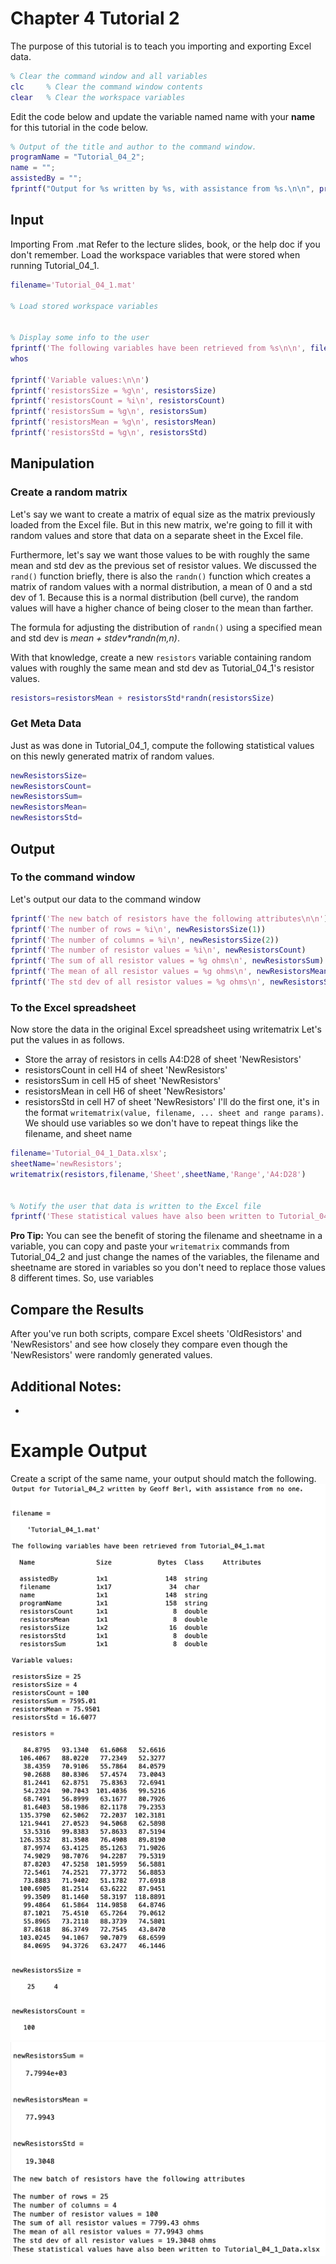 # Chapter 4 Tutorial 2
The purpose of this tutorial is to teach you importing and exporting Excel data.
```Matlab
% Clear the command window and all variables
clc     % Clear the command window contents
clear   % Clear the workspace variables
```
Edit the code below and update the variable named name with your **name** for this tutorial in the code below.
```Matlab
% Output of the title and author to the command window.
programName = "Tutorial_04_2";
name = "";
assistedBy = "";
fprintf("Output for %s written by %s, with assistance from %s.\n\n", programName, name, assistedBy)
```
## Input
Importing From .mat
Refer to the lecture slides, book, or the help doc if you don't remember. Load the workspace variables that were stored when running Tutorial_04_1.
```Matlab
filename='Tutorial_04_1.mat'

% Load stored workspace variables


% Display some info to the user
fprintf('The following variables have been retrieved from %s\n\n', filename)
whos

fprintf('Variable values:\n\n')
fprintf('resistorsSize = %g\n', resistorsSize)
fprintf('resistorsCount = %i\n', resistorsCount)
fprintf('resistorsSum = %g\n', resistorsSum)
fprintf('resistorsMean = %g\n', resistorsMean)
fprintf('resistorsStd = %g\n', resistorsStd)
```
## Manipulation
### Create a random matrix
Let's say we want to create a matrix of equal size as the matrix previously loaded from the Excel file. But in this new matrix, we're going to fill it with random values and store that data on a separate sheet in the Excel file.

Furthermore, let's say we want those values to be with roughly the same mean and std dev as the previous set of resistor values. We discussed the `rand()` function briefly, there is also the `randn()` function which creates a matrix of random values with a normal distribution, a mean of 0 and a std dev of 1. Because this is a normal distribution (bell curve), the random values will have a higher chance of being closer to the mean than farther.

The formula for adjusting the distribution of `randn()` using a specified mean and std dev is _mean + stdev\*randn(m,n)_.

With that knowledge, create a new `resistors` variable containing random values with roughly the same mean and std dev as Tutorial_04_1's resistor values.
```Matlab
resistors=resistorsMean + resistorsStd*randn(resistorsSize)
```
### Get Meta Data
Just as was done in Tutorial_04_1, compute the following statistical values on this newly generated matrix of random values.
```Matlab
newResistorsSize=
newResistorsCount=
newResistorsSum=
newResistorsMean=
newResistorsStd=
```
## Output
### To the command window
Let's output our data to the command window
```Matlab
fprintf('The new batch of resistors have the following attributes\n\n')
fprintf('The number of rows = %i\n', newResistorsSize(1))
fprintf('The number of columns = %i\n', newResistorsSize(2))
fprintf('The number of resistor values = %i\n', newResistorsCount)
fprintf('The sum of all resistor values = %g ohms\n', newResistorsSum)
fprintf('The mean of all resistor values = %g ohms\n', newResistorsMean)
fprintf('The std dev of all resistor values = %g ohms\n', newResistorsStd)
```
### To the Excel spreadsheet
Now store the data in the original Excel spreadsheet using writematrix
Let's put the values in as follows.
* Store the array of resistors in cells A4:D28 of sheet 'NewResistors'
* resistorsCount in cell H4 of sheet 'NewResistors'
* resistorsSum in cell H5 of sheet 'NewResistors'
* resistorsMean in cell H6 of sheet 'NewResistors'
* resistorsStd in cell H7 of sheet 'NewResistors'
I'll do the first one, it's in the format `writematrix(value, filename, ... sheet and range params)`. We should use variables so we don't have to repeat things like the filename, and sheet name
```Matlab
filename='Tutorial_04_1_Data.xlsx';
sheetName='newResistors';
writematrix(resistors,filename,'Sheet',sheetName,'Range','A4:D28')


% Notify the user that data is written to the Excel file
fprintf('These statistical values have also been written to Tutorial_04_1_Data.xlsx \n\n')
```
**Pro Tip:** You can see the benefit of storing the filename and sheetname in a variable, you can copy and paste your `writematrix` commands from Tutorial_04_2 and just change the names of the variables, the filename and sheetname are stored in variables so you don't need to replace those values 8 different times. So, use variables 

## Compare the Results
After you've run both scripts, compare Excel sheets 'OldResistors' and 'NewResistors' and see how closely they compare even though the 'NewResistors' were randomly generated values.
## Additional Notes:
* 
# Example Output
Create a script of the same name, your output should match the following.
![Tutorial_04_2_Example_Output_1.png](images/Tutorial_04_2_Example_Output_1.png)
![Tutorial_04_2_Example_Output_2.png](images/Tutorial_04_2_Example_Output_2.png)